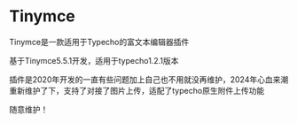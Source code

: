 # Tinymce
Tinymce是一款适用于Typecho的富文本编辑器插件

基于Tinymce5.5.1开发，适用于typecho1.2.1版本

插件是2020年开发的一直有些问题加上自己也不用就没再维护，2024年心血来潮重新维护了下，支持了对接了图片上传，适配了typecho原生附件上传功能

随意维护！

